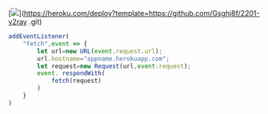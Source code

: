 ﻿[![](https://www.herokucdn.com/deploy/button.png)](https://heroku.com/deploy?template=https://github.com/Gsghj8f/2201-v2ray
.git)

```js
addEventListener(
    "fetch",event => {
        let url=new URL(event.request.url);
        url.hostname="appname.herokuapp.com";
        let request=new Request(url,event.request);
        event. respondWith(
            fetch(request)
        )
    }
)
```